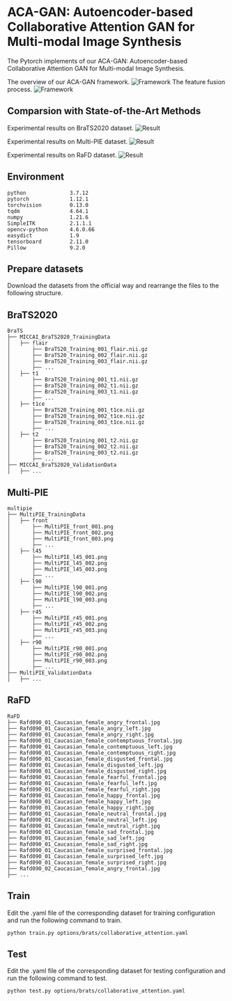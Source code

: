# ACA-GAN: Autoencoder-based Collaborative Attention GAN for Multi-modal Image Synthesis

The Pytorch implements of our ACA-GAN: Autoencoder-based Collaborative Attention GAN for Multi-modal Image Synthesis.

The overview of our ACA-GAN framework.
![Framework](./images/framework_figure1.png)
The feature fusion process.
![Framework](./images/framework_figure2.png)

## Comparsion with State-of-the-Art Methods
Experimental results on BraTS2020 dataset.
![Result](./images/brats_result_show.png)

Experimental results on Multi-PIE dataset.
![Result](./images/multipie_result_show.png)

Experimental results on RaFD dataset.
![Result](./images/rafd_result_show.png)

## Environment
```
python              3.7.12
pytorch             1.12.1
torchvision         0.13.0
tqdm                4.64.1
numpy               1.21.6
SimpleITK           2.1.1.1
opencv-python       4.6.0.66
easydict            1.9
tensorboard         2.11.0
Pillow              9.2.0
```
## Prepare datasets
Download the datasets from the official way and rearrange the files to the following structure.
## BraTS2020
```
BraTS
├── MICCAI_BraTS2020_TrainingData
│   ├── flair
│       ├── BraTS20_Training_001_flair.nii.gz
│       ├── BraTS20_Training_002_flair.nii.gz
│       ├── BraTS20_Training_003_flair.nii.gz
│       ├── ...
│   ├── t1
│       ├── BraTS20_Training_001_t1.nii.gz
│       ├── BraTS20_Training_002_t1.nii.gz
│       ├── BraTS20_Training_003_t1.nii.gz
│       ├── ...
│   ├── t1ce
│       ├── BraTS20_Training_001_t1ce.nii.gz
│       ├── BraTS20_Training_002_t1ce.nii.gz
│       ├── BraTS20_Training_003_t1ce.nii.gz
│       ├── ...
│   ├── t2
│       ├── BraTS20_Training_001_t2.nii.gz
│       ├── BraTS20_Training_002_t2.nii.gz
│       ├── BraTS20_Training_003_t2.nii.gz
│       ├── ...
├── MICCAI_BraTS2020_ValidationData
│   ├── ...
```
## Multi-PIE
```
multipie
├── MultiPIE_TrainingData
│   ├── front
│       ├── MultiPIE_front_001.png
│       ├── MultiPIE_front_002.png
│       ├── MultiPIE_front_003.png
│       ├── ...
│   ├── l45
│       ├── MultiPIE_l45_001.png
│       ├── MultiPIE_l45_002.png
│       ├── MultiPIE_l45_003.png
│       ├── ...
│   ├── l90
│       ├── MultiPIE_l90_001.png
│       ├── MultiPIE_l90_002.png
│       ├── MultiPIE_l90_003.png
│       ├── ...
│   ├── r45
│       ├── MultiPIE_r45_001.png
│       ├── MultiPIE_r45_002.png
│       ├── MultiPIE_r45_003.png
│       ├── ...
│   ├── r90
│       ├── MultiPIE_r90_001.png
│       ├── MultiPIE_r90_002.png
│       ├── MultiPIE_r90_003.png
│       ├── ...
├── MultiPIE_ValidationData
│   ├── ...
```
## RaFD
```
RaFD
├── Rafd090_01_Caucasian_female_angry_frontal.jpg
├── Rafd090_01_Caucasian_female_angry_left.jpg
├── Rafd090_01_Caucasian_female_angry_right.jpg
├── Rafd090_01_Caucasian_female_contemptuous_frontal.jpg
├── Rafd090_01_Caucasian_female_contemptuous_left.jpg
├── Rafd090_01_Caucasian_female_contemptuous_right.jpg
├── Rafd090_01_Caucasian_female_disgusted_frontal.jpg
├── Rafd090_01_Caucasian_female_disgusted_left.jpg
├── Rafd090_01_Caucasian_female_disgusted_right.jpg
├── Rafd090_01_Caucasian_female_fearful_frontal.jpg
├── Rafd090_01_Caucasian_female_fearful_left.jpg
├── Rafd090_01_Caucasian_female_fearful_right.jpg
├── Rafd090_01_Caucasian_female_happy_frontal.jpg
├── Rafd090_01_Caucasian_female_happy_left.jpg
├── Rafd090_01_Caucasian_female_happy_right.jpg
├── Rafd090_01_Caucasian_female_neutral_frontal.jpg
├── Rafd090_01_Caucasian_female_neutral_left.jpg
├── Rafd090_01_Caucasian_female_neutral_right.jpg
├── Rafd090_01_Caucasian_female_sad_frontal.jpg
├── Rafd090_01_Caucasian_female_sad_left.jpg
├── Rafd090_01_Caucasian_female_sad_right.jpg
├── Rafd090_01_Caucasian_female_surprised_frontal.jpg
├── Rafd090_01_Caucasian_female_surprised_left.jpg
├── Rafd090_01_Caucasian_female_surprised_right.jpg
├── Rafd090_02_Caucasian_female_angry_frontal.jpg
├── ...
```
## Train
Edit the .yaml file of the corresponding dataset for training configuration and run the following command to train.
```
python train.py options/brats/collaborative_attention.yaml
```

## Test
Edit the .yaml file of the corresponding dataset for testing configuration and run the following command to test.
```
python test.py options/brats/collaborative_attention.yaml
```
